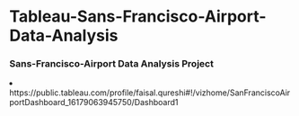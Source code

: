 # Tableau-Sans-Francisco-Airport-Data-Analysis
<h3>Sans-Francisco-Airport Data Analysis Project</h3>
<li>https://public.tableau.com/profile/faisal.qureshi#!/vizhome/SanFranciscoAirportDashboard_16179063945750/Dashboard1</li>
